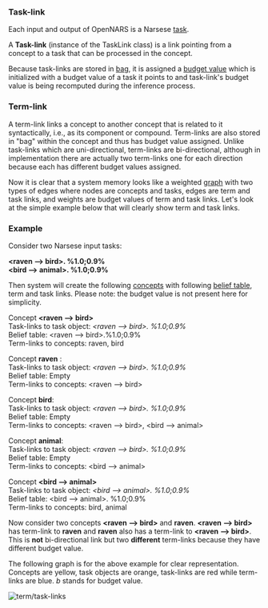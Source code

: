 
### Task-link

Each input and output of OpenNARS is a Narsese [task](https://github.com/opennars/opennars/wiki/Task-and-Belief). 

A **Task-link** (instance of the TaskLink class) is a link pointing from a concept to a task that can be processed in the concept.

Because task-links are stored in [bag](https://github.com/opennars/opennars/wiki/Memory-Overview#bag-data-structure), it is assigned a [budget value](https://github.com/opennars/opennars/wiki/Budget-Value) which is initialized with a budget value of a task it points to and task-link's budget value is being recomputed during the inference process. 

### Term-link

A term-link links a concept to another concept that is related to it syntactically, i.e., as its component or compound. Term-links are also stored in "bag" within the concept and thus has budget value assigned. Unlike task-links which are uni-directional, term-links are bi-directional, although in implementation there are actually two term-links one for each direction because each has different budget values assigned.

Now it is clear that a system memory looks like a weighted [graph](https://en.wikipedia.org/wiki/Graph_(discrete_mathematics)) with two types of edges where nodes are concepts and tasks, edges are term and task links, and weights are budget values of term and task links. Let's look at the simple example below that will clearly show term and task links. 

### Example

Consider two Narsese input tasks:

**<raven --> bird>. %1.0;0.9%**<br/>
**<bird --> animal>. %1.0;0.9%**<br/>

Then system will create the following [concepts]() with following [belief table](https://github.com/opennars/opennars/wiki/Concept-Object:-Content-and-Attributes), term and task links. Please note: the budget value is not present here for simplicity.

Concept **<raven --> bird>** <br/>
Task-links to task object: _<raven --> bird>. %1.0;0.9%_<br/>
Belief table: <raven --> bird>.%1.0;0.9% <br/>
Term-links to concepts: raven, bird <br/>

Concept **raven** : <br/>
Task-links to task object: _<raven --> bird>. %1.0;0.9%_<br/>
Belief table: Empty <br/>
Term-links to concepts: <raven --> bird> <br/>

Concept **bird**: <br/>
Task-links to task object: _<raven --> bird>. %1.0;0.9%_<br/>
Belief table: Empty <br/>
Term-links to concepts: <raven --> bird>, <bird --> animal> <br/>

Concept **animal**:<br/>
Task-links to task object: _<raven --> bird>. %1.0;0.9%_<br/>
Belief table: Empty <br/>
Term-links to concepts: <bird --> animal> <br/>

Concept **<bird --> animal>** <br/>
Task-links to task object: _<bird --> animal>. %1.0;0.9%_<br/>
Belief table: <bird --> animal>. %1.0;0.9% <br/>
Term-links to concepts: bird, animal <br/>

Now consider two concepts **<raven --> bird>** and **raven**. **<raven --> bird>** has term-link to **raven** and **raven** also has a term-link to **<raven --> bird>**. This is **not** bi-directional link but two **different** term-links because they have different budget value. 

The following graph is for the above example for clear representation. Concepts are yellow, task objects are orange, task-links are red while term-links are blue. _b_ stands for budget value.

![term/task-links](https://user-images.githubusercontent.com/24262360/61977023-44d3ff00-afbb-11e9-8263-17551cab7adb.png)